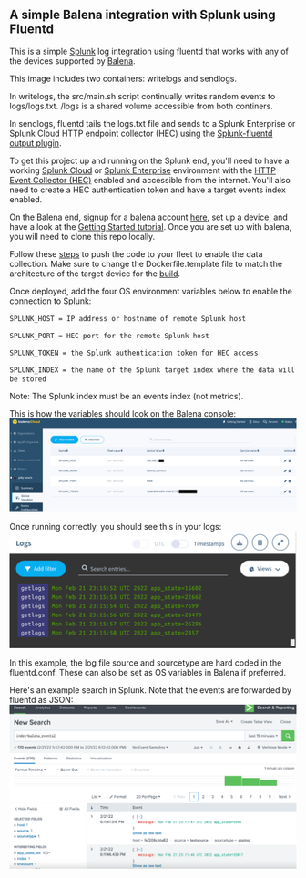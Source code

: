 ## A simple Balena integration with Splunk using Fluentd

This is a simple [Splunk][splunk-link] log integration using fluentd that works with any of the devices supported by [Balena][balena-link].

This image includes two containers: writelogs and sendlogs. 

In writelogs, the src/main.sh script continually writes random events to logs/logs.txt. /logs is a shared volume accessible from both continers.

In sendlogs, fluentd tails the logs.txt file and sends to a Splunk Enterprise or Splunk Cloud HTTP endpoint collector (HEC) using the [Splunk-fluentd output plugin][splunk-fluentd-plugin].  

To get this project up and running on the Splunk end, you'll need to have a working [Splunk Cloud][splunk-cloud-trial] or [Splunk Enterprise][splunk-enterprise-trial] environment with the [HTTP Event Collector (HEC)][splunk-hec] enabled and accessible from the internet. You'll also need to create a HEC authentication token and have a target events index enabled.

On the Balena end, signup for a balena account [here][signup-page], set up a device, and have a look at the [Getting Started tutorial][gettingStarted-link]. Once you are set up with balena, you will need to clone this repo locally.

Follow these [steps][push-balena] to push the code to your fleet to enable the data collection. Make sure to change the Dockerfile.template file to match the architecture of the target device for the [build][balena-build].

Once deployed, add the four OS environment variables below to enable the connection to Splunk:

```
SPLUNK_HOST = IP address or hostname of remote Splunk host
```

```
SPLUNK_PORT = HEC port for the remote Splunk host
```

```
SPLUNK_TOKEN = the Splunk authentication token for HEC access
```

```
SPLUNK_INDEX = the name of the Splunk target index where the data will be stored
```

Note: The Splunk index must be an events index (not metrics).

This is how the variables should look on the Balena console:
![Balena Variables](/img/balena_console_vars.png)

Once running correctly, you should see this in your logs:
![log output](/img/balena_console_output.png)

In this example, the log file source and sourcetype are hard coded in the fluentd.conf. These can also be set as OS variables in Balena if preferred.

Here's an example search in Splunk. Note that the events are forwarded by fluentd as JSON:
![splunk_dashboard](/img/splunk_search.png)


[balena-link]:https://balena.io/
[signup-page]:https://dashboard.balena-cloud.com/signup
[gettingStarted-link]:http://balena.io/docs/learn/getting-started/
[splunk-cloud-trial]:https://www.splunk.com/en_us/download/splunk-cloud.html
[splunk-enterprise-trial]:https://www.splunk.com/en_us/download/splunk-enterprise.html
[splunk-hec]:https://docs.splunk.com/Documentation/Splunk/8.2.4/Data/UsetheHTTPEventCollector
[splunk-link]:https://www.splunk.com
[push-balena]:https://www.balena.io/docs/learn/deploy/deployment/
[balena-build]:https://www.balena.io/docs/learn/develop/dockerfile/
[splunk-fluentd-plugin]:https://github.com/splunk/fluent-plugin-splunk-hec/
